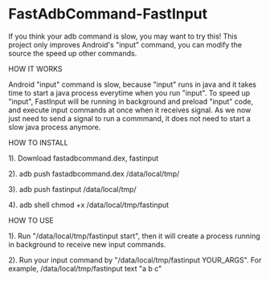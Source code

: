 # FastAdbCommand-FastInput
If you think your adb command is slow, you may want to try this!
This project only improves Android's "input" command, you can modify the source the speed up other commands.


HOW IT WORKS

Android "input" command is slow, because "input" runs in java and it takes time to start a java process everytime when you run "input".
To speed up "input", FastInput will be running in background and preload "input" code, and execute input commands at once when it receives signal. As we now just need to send a signal to run a commmand, it does not need to start a slow java process anymore.


HOW TO INSTALL

1). Download fastadbcommand.dex, fastinput

2). adb push fastadbcommand.dex /data/local/tmp/

3). adb push fastinput /data/local/tmp/

4). adb shell chmod +x /data/local/tmp/fastinput


HOW TO USE

1). Run "/data/local/tmp/fastinput start", then it will create a process running in background to receive new input commands.

2). Run your input command by "/data/local/tmp/fastinput YOUR_ARGS". For example, /data/local/tmp/fastinput text "a b c"
